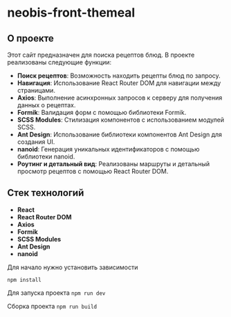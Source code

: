 # neobis-front-themeal

## О проекте

Этот сайт предназначен для поиска рецептов блюд. В проекте реализованы следующие функции:

- **Поиск рецептов**: Возможность находить рецепты блюд по запросу.
- **Навигация**: Использование React Router DOM для навигации между страницами.
- **Axios**: Выполнение асинхронных запросов к серверу для получения данных о рецептах.
- **Formik**: Валидация форм с помощью библиотеки Formik.
- **SCSS Modules**: Стилизация компонентов с использованием модулей SCSS.
- **Ant Design**: Использование библиотеки компонентов Ant Design для создания UI.
- **nanoid**: Генерация уникальных идентификаторов с помощью библиотеки nanoid.
- **Роутинг и детальный вид**: Реализованы маршруты и детальный просмотр рецептов с помощью React Router DOM.

## Стек технологий

- **React**
- **React Router DOM**
- **Axios**
- **Formik**
- **SCSS Modules**
- **Ant Design**
- **nanoid**



Для начало нужно установить зависимости

```npm install```

Для запуска проекта 
```npm run dev```

Сборка проекта
```npm run build```






